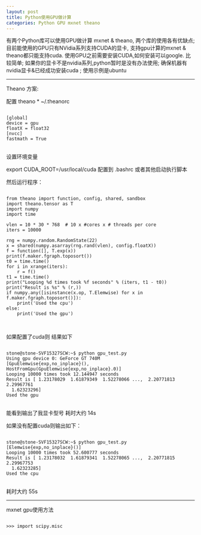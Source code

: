 ```yaml
---
layout: post
title: Python使用GPU做计算 
categories: Python GPU mxnet theano 
---
```


有两个Python库可以使用GPU做计算 mxnet & theano, 两个库的使用各有优缺点;
目前能使用的GPU只有NVidia系列支持CUDA的显卡, 支持gpu计算的mxnet & theano都只能支持cuda. 使用GPU之前需要安装CUDA,如何安装可以google. 比较简单;
如果你的显卡不是nvidia系列,python暂时是没有办法使用;
确保机器有nvidia显卡&已经成功安装cuda ;
使用示例是ubuntu

---


Theano 方案:

配置 theano * ~/.theanorc
<pre>
<code>
[global] 
device = gpu
floatX = float32
[nvcc] 
fastmath = True
</code>
</pre>
设置环境变量

export CUDA_ROOT=/usr/local/cuda
配置到 .bashrc 或者其他启动执行脚本

然后运行程序：
<pre>
<code>
from theano import function, config, shared, sandbox
import theano.tensor as T
import numpy
import time

vlen = 10 * 30 * 768  # 10 x #cores x # threads per core
iters = 10000

rng = numpy.random.RandomState(22)
x = shared(numpy.asarray(rng.rand(vlen), config.floatX))
f = function([], T.exp(x))
print(f.maker.fgraph.toposort())
t0 = time.time()
for i in xrange(iters):
    r = f()
t1 = time.time()
print("Looping %d times took %f seconds" % (iters, t1 - t0))
print("Result is %s" % (r,))
if numpy.any([isinstance(x.op, T.Elemwise) for x in f.maker.fgraph.toposort()]):
    print('Used the cpu')
else:
    print('Used the gpu')

</code>
</pre>

如果配置了cuda则 结果如下
<pre>
<code>
stone@stone-SVF15327SCW:~$ python gpu_test.py 
Using gpu device 0: GeForce GT 740M
[GpuElemwise{exp,no_inplace}(<CudaNdarrayType(float32, vector)>), HostFromGpu(GpuElemwise{exp,no_inplace}.0)]
Looping 10000 times took 12.144947 seconds
Result is [ 1.23178029  1.61879349  1.52278066 ...,  2.20771813  2.29967761
  1.62323296]
Used the gpu
</code>
</pre>
能看到输出了我显卡型号 耗时大约 14s

如果没有配置cuda则输出如下：
<pre>
<code>
stone@stone-SVF15327SCW:~$ python gpu_test.py 
[Elemwise{exp,no_inplace}(<TensorType(float64, vector)>)]
Looping 10000 times took 52.600777 seconds
Result is [ 1.23178032  1.61879341  1.52278065 ...,  2.20771815  2.29967753
  1.62323285]
Used the cpu
</code>
</pre>
耗时大约 55s

---

mxnet gpu使用方法

<pre>
<code>
>>> import scipy.misc

</code>




